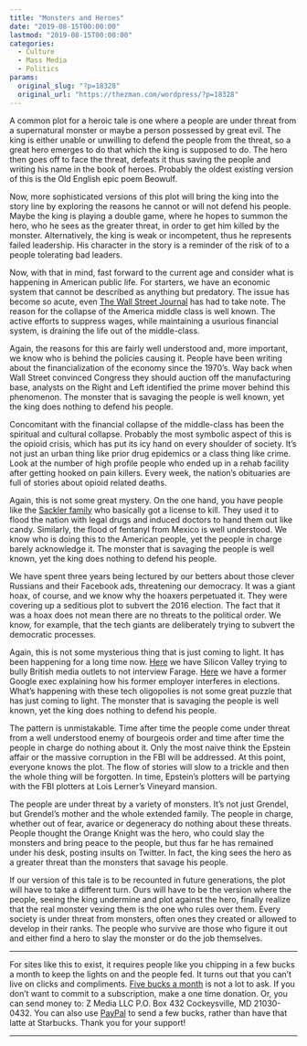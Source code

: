 ```yaml
---
title: "Monsters and Heroes"
date: "2019-08-15T00:00:00"
lastmod: "2019-08-15T00:00:00"
categories:
  - Culture
  - Mass Media
  - Politics
params:
  original_slug: "?p=18328"
  original_url: "https://thezman.com/wordpress/?p=18328"
---
```


A common plot for a heroic tale is one where a people are under threat
from a supernatural monster or maybe a person possessed by great evil.
The king is either unable or unwilling to defend the people from the
threat, so a great hero emerges to do that which the king is supposed to
do. The hero then goes off to face the threat, defeats it thus saving
the people and writing his name in the book of heroes. Probably the
oldest existing version of this is the Old English epic poem Beowulf.

Now, more sophisticated versions of this plot will bring the king into
the story line by exploring the reasons he cannot or will not defend his
people. Maybe the king is playing a double game, where he hopes to
summon the hero, who he sees as the greater threat, in order to get him
killed by the monster. Alternatively, the king is weak or incompetent,
thus he represents failed leadership. His character in the story is a
reminder of the risk of to a people tolerating bad leaders.

Now, with that in mind, fast forward to the current age and consider
what is happening in American public life. For starters, we have an
economic system that cannot be described as anything but predatory. The
issue has become so acute, even <a
href="https://www.wsj.com/articles/families-go-deep-in-debt-to-stay-in-the-middle-class-11564673734"
rel="noopener noreferrer" target="_blank">The Wall Street Journal</a>
has had to take note. The reason for the collapse of the America middle
class is well known. The active efforts to suppress wages, while
maintaining a usurious financial system, is draining the life out of the
middle-class.

Again, the reasons for this are fairly well understood and, more
important, we know who is behind the policies causing it. People have
been writing about the financialization of the economy since the 1970’s.
Way back when Wall Street convinced Congress they should auction off the
manufacturing base, analysts on the Right and Left identified the prime
mover behind this phenomenon. The monster that is savaging the people is
well known, yet the king does nothing to defend his people.

Concomitant with the financial collapse of the middle-class has been the
spiritual and cultural collapse. Probably the most symbolic aspect of
this is the opioid crisis, which has put its icy hand on every shoulder
of society. It’s not just an urban thing like prior drug epidemics or a
class thing like crime. Look at the number of high profile people who
ended up in a rehab facility after getting hooked on pain killers. Every
week, the nation’s obituaries are full of stories about opioid related
deaths.

Again, this is not some great mystery. On the one hand, you have people
like the <a
href="https://www.newyorker.com/magazine/2017/10/30/the-family-that-built-an-empire-of-pain"
rel="noopener noreferrer" target="_blank">Sackler family</a> who
basically got a license to kill. They used it to flood the nation with
legal drugs and induced doctors to hand them out like candy. Similarly,
the flood of fentanyl from Mexico is well understood. We know who is
doing this to the American people, yet the people in charge barely
acknowledge it. The monster that is savaging the people is well known,
yet the king does nothing to defend his people.

We have spent three years being lectured by our betters about those
clever Russians and their Facebook ads, threatening our democracy. It
was a giant hoax, of course, and we know why the hoaxers perpetuated it.
They were covering up a seditious plot to subvert the 2016 election. The
fact that it was a hoax does not mean there are no threats to the
political order. We know, for example, that the tech giants are
deliberately trying to subvert the democratic processes.

Again, this is not some mysterious thing that is just coming to light.
It has been happening for a long time now. <a
href="https://www.spiked-online.com/2019/07/23/silicon-valley-thinks-journalists-shouldnt-talk-to-nigel-farage/"
rel="noopener noreferrer" target="_blank">Here</a> we have Silicon
Valley trying to bully British media outlets to not interview Farage. <a
href="https://www.projectveritas.com/2019/08/14/google-machine-learning-fairness-whistleblower-goes-public-says-burden-lifted-off-of-my-soul/"
rel="noopener noreferrer" target="_blank">Here</a> we have a former
Google exec explaining how his former employer interferes in elections.
What’s happening with these tech oligopolies is not some great puzzle
that has just coming to light. The monster that is savaging the people
is well known, yet the king does nothing to defend his people.

The pattern is unmistakable. Time after time the people come under
threat from a well understood enemy of bourgeois order and time after
time the people in charge do nothing about it. Only the most naive think
the Epstein affair or the massive corruption in the FBI will be
addressed. At this point, everyone knows the plot. The flow of stories
will slow to a trickle and then the whole thing will be forgotten. In
time, Epstein’s plotters will be partying with the FBI plotters at Lois
Lerner’s Vineyard mansion.

The people are under threat by a variety of monsters. It’s not just
Grendel, but Grendel’s mother and the whole extended family. The people
in charge, whether out of fear, avarice or degeneracy do nothing about
these threats. People thought the Orange Knight was the hero, who could
slay the monsters and bring peace to the people, but thus far he has
remained under his desk, posting insults on Twitter. In fact, the king
sees the hero as a greater threat than the monsters that savage his
people.

If our version of this tale is to be recounted in future generations,
the plot will have to take a different turn. Ours will have to be the
version where the people, seeing the king undermine and plot against the
hero, finally realize that the real monster vexing them is the one who
rules over them. Every society is under threat from monsters, often ones
they created or allowed to develop in their ranks. The people who
survive are those who figure it out and either find a hero to slay the
monster or do the job themselves.

------------------------------------------------------------------------

For sites like this to exist, it requires people like you chipping in a
few bucks a month to keep the lights on and the people fed. It turns out
that you can’t live on clicks and compliments.
<a href="https://www.subscribestar.com/the-z-blog"
rel="noopener noreferrer" target="_blank">Five bucks a month</a> is not
a lot to ask. If you don’t want to commit to a subscription, make a one
time donation. Or, you can send money to: Z Media LLC P.O. Box 432
Cockeysville, MD 21030-0432. You can also use <a
href="https://www.paypal.com/cgi-bin/webscr?cmd=_s-xclick&amp;hosted_button_id=UDAS2Q8JYA6CN&amp;source=url"
rel="noopener noreferrer" target="_blank">PayPal</a> to send a few
bucks, rather than have that latte at Starbucks. Thank you for your
support!

------------------------------------------------------------------------
